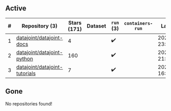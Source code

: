 ## Active
| # | Repository (3) | Stars (171) | Dataset | `run` (3) | `containers-run` | Last Modified |
| --- | --- | --- | --- | --- | --- | --- |
| 1 | [datajoint/datajoint-docs](https://github.com/datajoint/datajoint-docs) | 4 |  | :heavy_check_mark: |  | 2024-01-09 23:29:54+00:00 |
| 2 | [datajoint/datajoint-python](https://github.com/datajoint/datajoint-python) | 160 |  | :heavy_check_mark: |  | 2024-01-29 21:10:05+00:00 |
| 3 | [datajoint/datajoint-tutorials](https://github.com/datajoint/datajoint-tutorials) | 7 |  | :heavy_check_mark: |  | 2023-12-08 16:52:44+00:00 |

## Gone
No repositories found!
